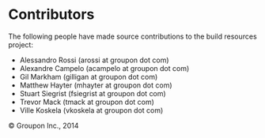Contributors
============

The following people have made source contributions to the build resources project:

* Alessandro Rossi (arossi at groupon dot com)
* Alexandre Campelo (acampelo at groupon dot com)
* Gil Markham (gilligan at groupon dot com)
* Matthew Hayter (mhayter at groupon dot com)
* Stuart Siegrist (fsiegrist at groupon dot com)
* Trevor Mack (tmack at groupon dot com)
* Ville Koskela (vkoskela at groupon dot com)

&copy; Groupon Inc., 2014
